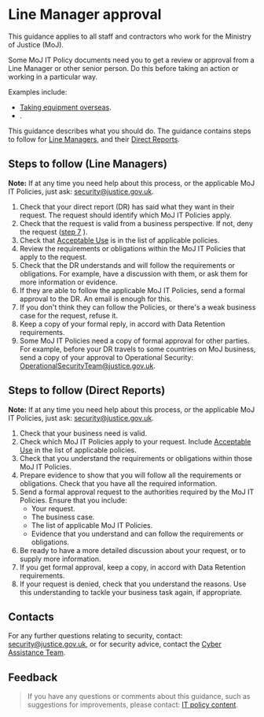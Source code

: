 # Line Manager approval

This guidance applies to all staff and contractors who work for the Ministry of Justice (MoJ).

Some MoJ IT Policy documents need you to get a review or approval from a Line Manager or other senior person. Do this before taking an action or working in a particular way.

Examples include:

-   [Taking equipment overseas](https://intranet.justice.gov.uk/guidance/security/it-computer-security/accessing-moj-it-systems-overseas/taking-equipment-overseas/).
-   .

This guidance describes what you should do. The guidance contains steps to follow for [Line Managers](#steps-to-follow-line-managers), and their [Direct Reports](#steps-to-follow-direct-reports).

<a id="steps-to-follow-\(line-managers\)"></a>
## Steps to follow (Line Managers)

**Note:** If at any time you need help about this process, or the applicable MoJ IT Policies, just ask: [security@justice.gov.uk](mailto:security@justice.gov.uk).

1.  Check that your direct report (DR) has said what they want in their request. The request should identify which MoJ IT Policies apply.
2.  Check that the request is valid from a business perspective. If not, deny the request ([step 7](#step7) ).
3.  Check that [Acceptable Use](https://intranet.justice.gov.uk/guidance/security/it-computer-security/acceptable-use/) is in the list of applicable policies.
4.  Review the requirements or obligations within the MoJ IT Policies that apply to the request.
5.  Check that the DR understands and will follow the requirements or obligations. For example, have a discussion with them, or ask them for more information or evidence.
6.  If they are able to follow the applicable MoJ IT Policies, send a formal approval to the DR. An email is enough for this.
7.  If you don't think they can follow the Policies, or there's a weak business case for the request, refuse it.
8.  Keep a copy of your formal reply, in accord with Data Retention requirements.
9.  Some MoJ IT Policies need a copy of formal approval for other parties. For example, before your DR travels to some countries on MoJ business, send a copy of your approval to Operational Security: [OperationalSecurityTeam@justice.gov.uk](mailto:OperationalSecurityTeam@justice.gov.uk).

<a id="steps-to-follow-\(direct-reports\)"></a>
## Steps to follow (Direct Reports)

**Note:** If at any time you need help about this process, or the applicable MoJ IT Policies, just ask: [security@justice.gov.uk](mailto:security@justice.gov.uk).

1.  Check that your business need is valid.
2.  Check which MoJ IT Policies apply to your request. Include [Acceptable Use](https://intranet.justice.gov.uk/guidance/security/it-computer-security/acceptable-use/) in the list of applicable policies.
3.  Check that you understand the requirements or obligations within those MoJ IT Policies.
4.  Prepare evidence to show that you will follow all the requirements or obligations. Check that you have all the required information.
5.  Send a formal approval request to the authorities required by the MoJ IT Policies. Ensure that you include:
    -   Your request.
    -   The business case.
    -   The list of applicable MoJ IT Policies.
    -   Evidence that you understand and can follow the requirements or obligations.
6.  Be ready to have a more detailed discussion about your request, or to supply more information.
7.  If you get formal approval, keep a copy, in accord with Data Retention requirements.
8.  If your request is denied, check that you understand the reasons. Use this understanding to tackle your business task again, if appropriate.

<a id="contacts"></a>
## Contacts

For any further questions relating to security, contact: [security@justice.gov.uk](mailto:security@justice.gov.uk), or for security advice, contact the [Cyber Assistance Team](mailto:CyberConsultancy@digital.justice.gov.uk).

<a id="feedback"></a>
## Feedback

> If you have any questions or comments about this guidance, such as suggestions for improvements, please contact: [IT policy content](mailto:itpolicycontent@digital.justice.gov.uk).

